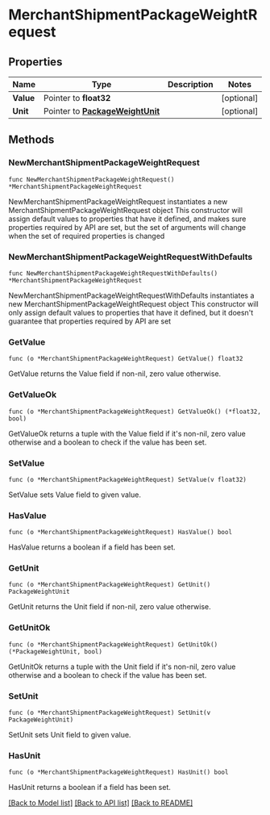 # MerchantShipmentPackageWeightRequest

## Properties

Name | Type | Description | Notes
------------ | ------------- | ------------- | -------------
**Value** | Pointer to **float32** |  | [optional] 
**Unit** | Pointer to [**PackageWeightUnit**](PackageWeightUnit.md) |  | [optional] 

## Methods

### NewMerchantShipmentPackageWeightRequest

`func NewMerchantShipmentPackageWeightRequest() *MerchantShipmentPackageWeightRequest`

NewMerchantShipmentPackageWeightRequest instantiates a new MerchantShipmentPackageWeightRequest object
This constructor will assign default values to properties that have it defined,
and makes sure properties required by API are set, but the set of arguments
will change when the set of required properties is changed

### NewMerchantShipmentPackageWeightRequestWithDefaults

`func NewMerchantShipmentPackageWeightRequestWithDefaults() *MerchantShipmentPackageWeightRequest`

NewMerchantShipmentPackageWeightRequestWithDefaults instantiates a new MerchantShipmentPackageWeightRequest object
This constructor will only assign default values to properties that have it defined,
but it doesn't guarantee that properties required by API are set

### GetValue

`func (o *MerchantShipmentPackageWeightRequest) GetValue() float32`

GetValue returns the Value field if non-nil, zero value otherwise.

### GetValueOk

`func (o *MerchantShipmentPackageWeightRequest) GetValueOk() (*float32, bool)`

GetValueOk returns a tuple with the Value field if it's non-nil, zero value otherwise
and a boolean to check if the value has been set.

### SetValue

`func (o *MerchantShipmentPackageWeightRequest) SetValue(v float32)`

SetValue sets Value field to given value.

### HasValue

`func (o *MerchantShipmentPackageWeightRequest) HasValue() bool`

HasValue returns a boolean if a field has been set.

### GetUnit

`func (o *MerchantShipmentPackageWeightRequest) GetUnit() PackageWeightUnit`

GetUnit returns the Unit field if non-nil, zero value otherwise.

### GetUnitOk

`func (o *MerchantShipmentPackageWeightRequest) GetUnitOk() (*PackageWeightUnit, bool)`

GetUnitOk returns a tuple with the Unit field if it's non-nil, zero value otherwise
and a boolean to check if the value has been set.

### SetUnit

`func (o *MerchantShipmentPackageWeightRequest) SetUnit(v PackageWeightUnit)`

SetUnit sets Unit field to given value.

### HasUnit

`func (o *MerchantShipmentPackageWeightRequest) HasUnit() bool`

HasUnit returns a boolean if a field has been set.


[[Back to Model list]](../README.md#documentation-for-models) [[Back to API list]](../README.md#documentation-for-api-endpoints) [[Back to README]](../README.md)


